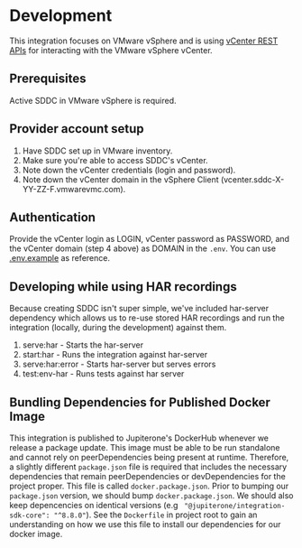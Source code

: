 # Development

This integration focuses on VMware vSphere and is using
[vCenter REST APIs](https://developer.vmware.com/apis/vsphere-automation/latest/vcenter/)
for interacting with the VMware vSphere vCenter.

## Prerequisites

Active SDDC in VMware vSphere is required.

## Provider account setup

1. Have SDDC set up in VMware inventory.
2. Make sure you're able to access SDDC's vCenter.
3. Note down the vCenter credentials (login and password).
4. Note down the vCenter domain in the vSphere Client
   (vcenter.sddc-X-YY-ZZ-F.vmwarevmc.com).

## Authentication

Provide the vCenter login as LOGIN, vCenter password as PASSWORD, and the
vCenter domain (step 4 above) as DOMAIN in the `.env`. You can use
[.env.example](../.env.example) as reference.

## Developing while using HAR recordings

Because creating SDDC isn't super simple, we've included har-server dependency
which allows us to re-use stored HAR recordings and run the integration
(locally, during the development) against them.

1. serve:har - Starts the har-server
2. start:har - Runs the integration against har-server
3. serve:har:error - Starts har-server but serves errors
4. test:env-har - Runs tests against har server

## Bundling Dependencies for Published Docker Image

This integration is published to Jupiterone's DockerHub whenever we release a
package update. This image must be able to be run standalone and cannot rely on
peerDependencies being present at runtime. Therefore, a slightly different
`package.json` file is required that includes the necessary dependencies that
remain peerDependencies or devDependencies for the project proper. This file is
called `docker.package.json`. Prior to bumping our `package.json` version, we
should bump `docker.package.json`. We should also keep depencencies on identical
versions (e.g ` "@jupiterone/integration-sdk-core": "^8.8.0"`). See the
`Dockerfile` in project root to gain an understanding on how we use this file to
install our dependencies for our docker image.
